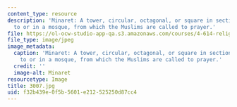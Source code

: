 ```yaml
---
content_type: resource
description: 'Minaret: A tower, circular, octagonal, or square in section, built next
  to or in a mosque, from which the Muslims are called to prayer.'
file: https://ol-ocw-studio-app-qa.s3.amazonaws.com/courses/4-614-religious-architecture-and-islamic-cultures-fall-2002/f32b439e0f5b5601e212525250d87cc4_3007.jpg
file_type: image/jpeg
image_metadata:
  caption: 'Minaret: A tower, circular, octagonal, or square in section, built next
    to or in a mosque, from which the Muslims are called to prayer.'
  credit: ''
  image-alt: Minaret
resourcetype: Image
title: 3007.jpg
uid: f32b439e-0f5b-5601-e212-525250d87cc4
---
```

